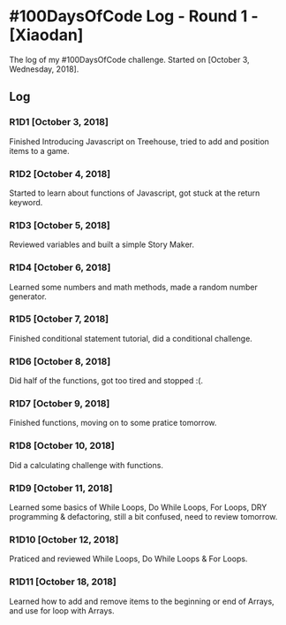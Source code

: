 # #100DaysOfCode Log - Round 1 - [Xiaodan]

The log of my #100DaysOfCode challenge. Started on [October 3, Wednesday, 2018].

## Log

### R1D1 [October 3, 2018]
Finished Introducing Javascript on Treehouse, tried to add and position items to a game.

### R1D2 [October 4, 2018]
Started to learn about functions of Javascript, got stuck at the return keyword.

### R1D3 [October 5, 2018]
Reviewed variables and built a simple Story Maker.

### R1D4 [October 6, 2018]
Learned some numbers and math methods, made a random number generator.

### R1D5 [October 7, 2018]
Finished conditional statement tutorial, did a conditional challenge.

### R1D6 [October 8, 2018]
Did half of the functions, got too tired and stopped :(.

### R1D7 [October 9, 2018]
Finished functions, moving on to some pratice tomorrow.

### R1D8 [October 10, 2018]
Did a calculating challenge with functions.

### R1D9 [October 11, 2018]
Learned some basics of While Loops, Do While Loops, For Loops, DRY programming & defactoring, still a bit confused, need to review tomorrow.

### R1D10 [October 12, 2018]
Praticed and reviewed While Loops, Do While Loops & For Loops.

### R1D11 [October 18, 2018]
Learned how to add and remove items to the beginning or end of Arrays, and use for loop with Arrays.
